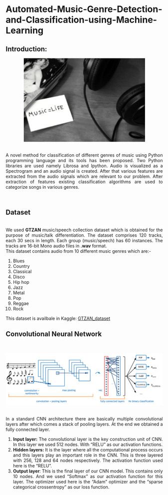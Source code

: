 # Automated-Music-Genre-Detection-and-Classification-using-Machine-Learning
## Introduction:
<p align="center"><img src="Images/music.png"></p>
  <br><div align="justify">A novel method for classification of different genres of music using Python programming language and its tools has been proposed. Two Python libraries are used namely Librosa and Ipython. Audio is visualized as a Spectrogram and an audio signal is created. After that various features are extracted from the audio signals which are relevant to our problem. After extraction of features existing classification algorithms are used to categorize songs in various genres.</div>
  
  <br><h2>Dataset</h2>
  <br><div align="justify">We used <b>GTZAN</b> music/speech collection dataset which is obtained for the purpose of music/talk differentiation. The dataset comprises 120 tracks, each 30 secs in length. Each group (music/speech) has 60 instances. The tracks are 16-bit Mono audio files in <b>.wav</b> format. 
<br>This dataset contains audio from 10 different music genres which are:-
  1. Blues
  2. Country
  3. Classical
  4. Disco
  5. Hip hop
  6. Jazz
  7. Metal
  8. Pop
  9. Reggae
  10. Rock
  
  This dataset is availbale in Kaggle:
  [GTZAN_dataset](https://www.kaggle.com/carlthome/gtzan-genre-collection)
  <br><h2>Convolutional Neural Network</h2>
  <br><p align="center"><img src="Images/Cnn.png"></p>
  <br><div align="justify">In a standard CNN architecture there are basically multiple convolutional layers after which comes a stack of pooling layers. At the end we obtained a fully connected layer.
  1. <b>Input layer:</b> The convolutional layer is the key construction unit of CNN. In this layer we used 512 nodes. With “RELU” as our activation functions.
  2. <b>Hidden layers:</b> It is the layer where all the computational process occurs and this layers play an important role in the CNN. This is three layered with 256, 128 and 64 nodes respectively. The activation function used here is the “RELU”.
  3. <b>Output layer</b>: This is the final layer of our CNN model. This contains only 10 nodes. And we used “Softmax” as our activation function for this layer. The optimizer used here is the “Adam” optimizer and the “sparse categorical crossentropy” as our loss function.</div>
